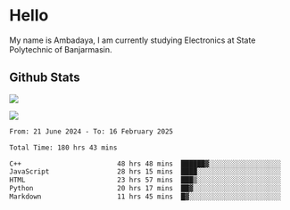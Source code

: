 # Hello

My name is Ambadaya, I am currently studying Electronics at State Polytechnic of Banjarmasin.

## Github Stats
![](https://komarev.com/ghpvc/?username=vorkey&color=41B883&style=for-the-badge)

![](https://readme-stat-vorkey.vercel.app/api/top-langs/?username=vorkey&theme=vue-dark&count_private=true&langs_count=6&size_weight=0.75&count_weight=0.25&layout=compact)

<!-- 
- 👯 I’m looking to collaborate on ... 
- 🤔 I’m looking for help with ...
- 💬 Ask me about ...
- 📫 How to reach me: ...
- 😄 Pronouns: ...
- ⚡ Fun fact: ... -->

<!--START_SECTION:waka-->

```txt
From: 21 June 2024 - To: 16 February 2025

Total Time: 180 hrs 43 mins

C++                        48 hrs 48 mins  ██████▓░░░░░░░░░░░░░░░░░░   26.65 %
JavaScript                 28 hrs 15 mins  ████░░░░░░░░░░░░░░░░░░░░░   15.42 %
HTML                       23 hrs 57 mins  ███▒░░░░░░░░░░░░░░░░░░░░░   13.08 %
Python                     20 hrs 17 mins  ██▓░░░░░░░░░░░░░░░░░░░░░░   11.07 %
Markdown                   11 hrs 45 mins  █▓░░░░░░░░░░░░░░░░░░░░░░░   06.42 %
```

<!--END_SECTION:waka-->
